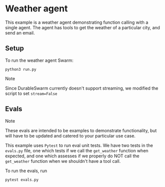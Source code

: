 # Weather agent

This example is a weather agent demonstrating function calling with a single agent. The agent has tools to get the weather of a particular city, and send an email.

## Setup

To run the weather agent Swarm:

```shell
python3 run.py
```

> [!NOTE]
> Since DurableSwarm currently doesn't support streaming, we modified the script to set `stream=False`

## Evals

> [!NOTE]
> These evals are intended to be examples to demonstrate functionality, but will have to be updated and catered to your particular use case.

This example uses `Pytest` to run eval unit tests. We have two tests in the `evals.py` file, one which
tests if we call the `get_weather` function when expected, and one which assesses if we properly do NOT call the
`get_weather` function when we shouldn't have a tool call.

To run the evals, run

```shell
pytest evals.py
```
